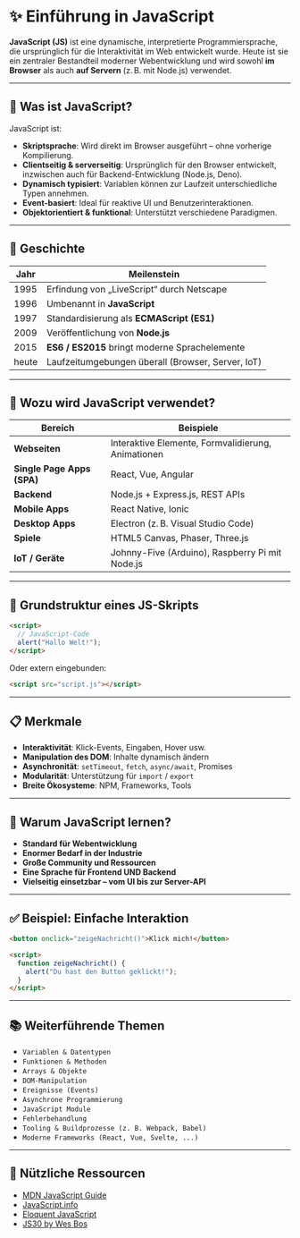 # ✨ Einführung in JavaScript

**JavaScript (JS)** ist eine dynamische, interpretierte Programmiersprache, die ursprünglich für die Interaktivität im Web entwickelt wurde. Heute ist sie ein zentraler Bestandteil moderner Webentwicklung und wird sowohl **im Browser** als auch **auf Servern** (z. B. mit Node.js) verwendet.

---

## 📌 Was ist JavaScript?

JavaScript ist:

- **Skriptsprache**: Wird direkt im Browser ausgeführt – ohne vorherige Kompilierung.
- **Clientseitig & serverseitig**: Ursprünglich für den Browser entwickelt, inzwischen auch für Backend-Entwicklung (Node.js, Deno).
- **Dynamisch typisiert**: Variablen können zur Laufzeit unterschiedliche Typen annehmen.
- **Event-basiert**: Ideal für reaktive UI und Benutzerinteraktionen.
- **Objektorientiert & funktional**: Unterstützt verschiedene Paradigmen.

---

## 📜 Geschichte

| Jahr | Meilenstein                                     |
|------|-------------------------------------------------|
| 1995 | Erfindung von „LiveScript“ durch Netscape       |
| 1996 | Umbenannt in **JavaScript**                    |
| 1997 | Standardisierung als **ECMAScript (ES1)**       |
| 2009 | Veröffentlichung von **Node.js**                |
| 2015 | **ES6 / ES2015** bringt moderne Sprachelemente  |
| heute| Laufzeitumgebungen überall (Browser, Server, IoT)|

---

## 🔧 Wozu wird JavaScript verwendet?

| Bereich          | Beispiele                                                  |
|------------------|------------------------------------------------------------|
| **Webseiten**    | Interaktive Elemente, Formvalidierung, Animationen        |
| **Single Page Apps (SPA)** | React, Vue, Angular                              |
| **Backend**      | Node.js + Express.js, REST APIs                            |
| **Mobile Apps**  | React Native, Ionic                                        |
| **Desktop Apps** | Electron (z. B. Visual Studio Code)                        |
| **Spiele**       | HTML5 Canvas, Phaser, Three.js                             |
| **IoT / Geräte** | Johnny-Five (Arduino), Raspberry Pi mit Node.js            |

---

## 🧱 Grundstruktur eines JS-Skripts

```html
<script>
  // JavaScript-Code
  alert("Hallo Welt!");
</script>
```

Oder extern eingebunden:

```html
<script src="script.js"></script>
```

---

## 📋 Merkmale

- **Interaktivität**: Klick-Events, Eingaben, Hover usw.
- **Manipulation des DOM**: Inhalte dynamisch ändern
- **Asynchronität**: `setTimeout`, `fetch`, `async/await`, Promises
- **Modularität**: Unterstützung für `import` / `export`
- **Breite Ökosysteme**: NPM, Frameworks, Tools

---

## 🧠 Warum JavaScript lernen?

- **Standard für Webentwicklung**
- **Enormer Bedarf in der Industrie**
- **Große Community und Ressourcen**
- **Eine Sprache für Frontend UND Backend**
- **Vielseitig einsetzbar – vom UI bis zur Server-API**

---

## ✅ Beispiel: Einfache Interaktion

```html
<button onclick="zeigeNachricht()">Klick mich!</button>

<script>
  function zeigeNachricht() {
    alert("Du hast den Button geklickt!");
  }
</script>
```

---

## 📚 Weiterführende Themen

- `Variablen & Datentypen`
- `Funktionen & Methoden`
- `Arrays & Objekte`
- `DOM-Manipulation`
- `Ereignisse (Events)`
- `Asynchrone Programmierung`
- `JavaScript Module`
- `Fehlerbehandlung`
- `Tooling & Buildprozesse (z. B. Webpack, Babel)`
- `Moderne Frameworks (React, Vue, Svelte, ...)`

---

## 🔗 Nützliche Ressourcen

- [MDN JavaScript Guide](https://developer.mozilla.org/de/docs/Web/JavaScript)
- [JavaScript.info](https://javascript.info/)
- [Eloquent JavaScript](https://eloquentjavascript.net/)
- [JS30 by Wes Bos](https://javascript30.com/)
